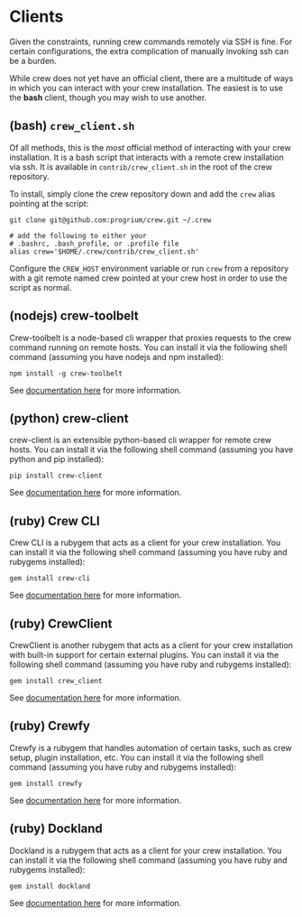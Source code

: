 # Clients

Given the constraints, running crew commands remotely via SSH is fine. For certain configurations, the extra complication of manually invoking ssh can be a burden.

While crew does not yet have an official client, there are a multitude of ways in which you can interact with your crew installation. The easiest is to use the **bash** client, though you may wish to use another.

## (bash) `crew_client.sh`

Of all methods, this is the *most* official method of interacting with your crew installation. It is a bash script that interacts with a remote crew installation via ssh. It is available in `contrib/crew_client.sh` in the root of the crew repository.

To install, simply clone the crew repository down and add the `crew` alias pointing at the script:

```shell
git clone git@github.com:progrium/crew.git ~/.crew

# add the following to either your
# .bashrc, .bash_profile, or .profile file
alias crew='$HOME/.crew/contrib/crew_client.sh'
```

Configure the `CREW_HOST` environment variable or run `crew` from a repository with a git remote named crew pointed at your crew host in order to use the script as normal.

## (nodejs) crew-toolbelt

Crew-toolbelt is a node-based cli wrapper that proxies requests to the crew command running on remote hosts. You can install it via the following shell command (assuming you have nodejs and npm installed):

```shell
npm install -g crew-toolbelt
```

See [documentation here](https://www.npmjs.com/package/crew-toolbelt) for more information.

## (python) crew-client

crew-client is an extensible python-based cli wrapper for remote crew hosts.  You can install it via the following shell command (assuming you have python and pip installed):

```shell
pip install crew-client
```

See [documentation here](https://github.com/adamcharnock/crew-client) for more information.

## (ruby) Crew CLI

Crew CLI is a rubygem that acts as a client for your crew installation. You can install it via the following shell command (assuming you have ruby and rubygems installed):

```shell
gem install crew-cli
```

See [documentation here](https://github.com/SebastianSzturo/crew-cli) for more information.

## (ruby) CrewClient

CrewClient is another rubygem that acts as a client for your crew installation with built-in support for certain external plugins. You can install it via the following shell command (assuming you have ruby and rubygems installed):

```shell
gem install crew_client
```

See [documentation here](https://github.com/netguru/crew_client) for more information.

## (ruby) Crewfy

Crewfy is a rubygem that handles automation of certain tasks, such as crew setup, plugin installation, etc. You can install it via the following shell command (assuming you have ruby and rubygems installed):

```shell
gem install crewfy
```

See [documentation here](https://github.com/cbetta/crewfy) for more information.

## (ruby) Dockland

Dockland is a rubygem that acts as a client for your crew installation. You can install it via the following shell command (assuming you have ruby and rubygems installed):

```shell
gem install dockland
```

See [documentation here](https://github.com/uetchy/dockland) for more information.

